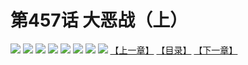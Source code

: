 # 第457话 大恶战（上）
![](https://mhpic.xiaomingtaiji.net/comic/D/斗破苍穹拆分版/457话/1.jpg-zymk.middle.webp)
![](https://mhpic.xiaomingtaiji.net/comic/D/斗破苍穹拆分版/457话/2.jpg-zymk.middle.webp)
![](https://mhpic.xiaomingtaiji.net/comic/D/斗破苍穹拆分版/457话/3.jpg-zymk.middle.webp)
![](https://mhpic.xiaomingtaiji.net/comic/D/斗破苍穹拆分版/457话/4.jpg-zymk.middle.webp)
![](https://mhpic.xiaomingtaiji.net/comic/D/斗破苍穹拆分版/457话/5.jpg-zymk.middle.webp)
![](https://mhpic.xiaomingtaiji.net/comic/D/斗破苍穹拆分版/457话/6.jpg-zymk.middle.webp)
![](https://mhpic.xiaomingtaiji.net/comic/D/斗破苍穹拆分版/457话/7.jpg-zymk.middle.webp)
![](https://mhpic.xiaomingtaiji.net/comic/D/斗破苍穹拆分版/457话/8.jpg-zymk.middle.webp)
[【上一章】](./456.md)
[【目录】](./READMD.md)
[【下一章】](./458.md)
